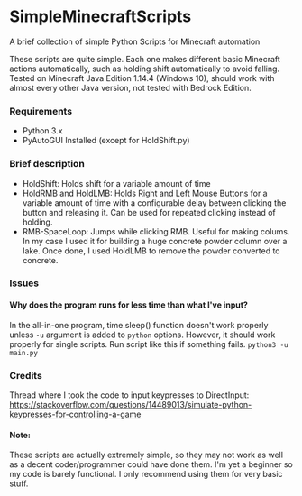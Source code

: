 # SimpleMinecraftScripts
A brief collection of simple Python Scripts for Minecraft automation

These scripts are quite simple. Each one makes different basic Minecraft actions automatically, such as holding shift automatically to avoid falling. Tested on Minecraft Java Edition 1.14.4 (Windows 10), should work with almost every other Java version, not tested with Bedrock Edition. 

### Requirements
  - Python 3.x
  - PyAutoGUI Installed (except for HoldShift.py)

### Brief description
  - HoldShift: Holds shift for a variable amount of time
  - HoldRMB and HoldLMB: Holds Right and Left Mouse Buttons for a variable amount of time with a configurable delay between clicking the button and releasing it. Can be used for repeated clicking instead of holding.
  - RMB-SpaceLoop: Jumps while clicking RMB. Useful for making colums. In my case I used it for building a huge concrete powder column over a lake. Once done, I used HoldLMB to remove the powder converted to concrete.

### Issues
#### Why does the program runs for less time than what I've input?
In the all-in-one program, time.sleep() function doesn't work properly unless `-u` argument is added to `python` options. However, it should work properly for single scripts. Run script like this if something fails.
`python3 -u main.py`

### Credits
Thread where I took the code to input keypresses to DirectInput: https://stackoverflow.com/questions/14489013/simulate-python-keypresses-for-controlling-a-game
  
#### Note: 
These scripts are actually extremely simple, so they may not work as well as a decent coder/programmer could have done them. I'm yet a beginner so my code is barely functional. I only recommend using them for very basic stuff.
